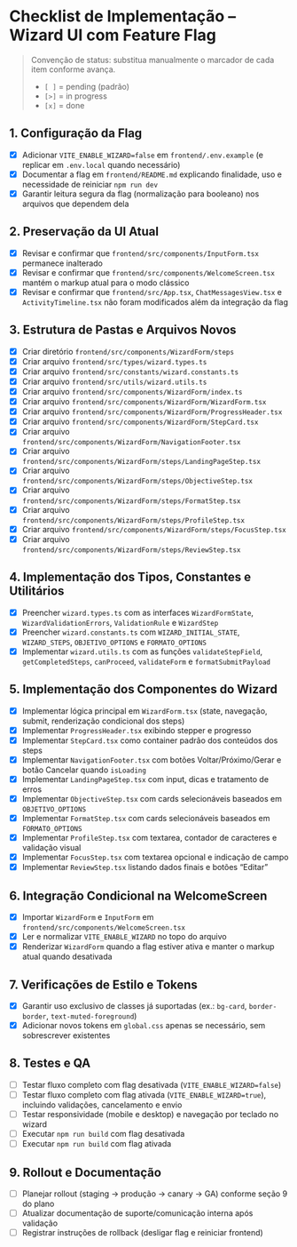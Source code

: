 # Checklist de Implementação – Wizard UI com Feature Flag

> Convenção de status: substitua manualmente o marcador de cada item conforme avança.
> - `[ ]` = pending (padrão)
> - `[>]` = in progress
> - `[x]` = done

## 1. Configuração da Flag
- [x] Adicionar `VITE_ENABLE_WIZARD=false` em `frontend/.env.example` (e replicar em `.env.local` quando necessário)
- [x] Documentar a flag em `frontend/README.md` explicando finalidade, uso e necessidade de reiniciar `npm run dev`
- [x] Garantir leitura segura da flag (normalização para booleano) nos arquivos que dependem dela

## 2. Preservação da UI Atual
- [x] Revisar e confirmar que `frontend/src/components/InputForm.tsx` permanece inalterado
- [x] Revisar e confirmar que `frontend/src/components/WelcomeScreen.tsx` mantém o markup atual para o modo clássico
- [x] Revisar e confirmar que `frontend/src/App.tsx`, `ChatMessagesView.tsx` e `ActivityTimeline.tsx` não foram modificados além da integração da flag

## 3. Estrutura de Pastas e Arquivos Novos
- [x] Criar diretório `frontend/src/components/WizardForm/steps`
- [x] Criar arquivo `frontend/src/types/wizard.types.ts`
- [x] Criar arquivo `frontend/src/constants/wizard.constants.ts`
- [x] Criar arquivo `frontend/src/utils/wizard.utils.ts`
- [x] Criar arquivo `frontend/src/components/WizardForm/index.ts`
- [x] Criar arquivo `frontend/src/components/WizardForm/WizardForm.tsx`
- [x] Criar arquivo `frontend/src/components/WizardForm/ProgressHeader.tsx`
- [x] Criar arquivo `frontend/src/components/WizardForm/StepCard.tsx`
- [x] Criar arquivo `frontend/src/components/WizardForm/NavigationFooter.tsx`
- [x] Criar arquivo `frontend/src/components/WizardForm/steps/LandingPageStep.tsx`
- [x] Criar arquivo `frontend/src/components/WizardForm/steps/ObjectiveStep.tsx`
- [x] Criar arquivo `frontend/src/components/WizardForm/steps/FormatStep.tsx`
- [x] Criar arquivo `frontend/src/components/WizardForm/steps/ProfileStep.tsx`
- [x] Criar arquivo `frontend/src/components/WizardForm/steps/FocusStep.tsx`
- [x] Criar arquivo `frontend/src/components/WizardForm/steps/ReviewStep.tsx`

## 4. Implementação dos Tipos, Constantes e Utilitários
- [x] Preencher `wizard.types.ts` com as interfaces `WizardFormState`, `WizardValidationErrors`, `ValidationRule` e `WizardStep`
- [x] Preencher `wizard.constants.ts` com `WIZARD_INITIAL_STATE`, `WIZARD_STEPS`, `OBJETIVO_OPTIONS` e `FORMATO_OPTIONS`
- [x] Implementar `wizard.utils.ts` com as funções `validateStepField`, `getCompletedSteps`, `canProceed`, `validateForm` e `formatSubmitPayload`

## 5. Implementação dos Componentes do Wizard
- [x] Implementar lógica principal em `WizardForm.tsx` (state, navegação, submit, renderização condicional dos steps)
- [x] Implementar `ProgressHeader.tsx` exibindo stepper e progresso
- [x] Implementar `StepCard.tsx` como container padrão dos conteúdos dos steps
- [x] Implementar `NavigationFooter.tsx` com botões Voltar/Próximo/Gerar e botão Cancelar quando `isLoading`
- [x] Implementar `LandingPageStep.tsx` com input, dicas e tratamento de erros
- [x] Implementar `ObjectiveStep.tsx` com cards selecionáveis baseados em `OBJETIVO_OPTIONS`
- [x] Implementar `FormatStep.tsx` com cards selecionáveis baseados em `FORMATO_OPTIONS`
- [x] Implementar `ProfileStep.tsx` com textarea, contador de caracteres e validação visual
- [x] Implementar `FocusStep.tsx` com textarea opcional e indicação de campo
- [x] Implementar `ReviewStep.tsx` listando dados finais e botões “Editar”

## 6. Integração Condicional na WelcomeScreen
- [x] Importar `WizardForm` e `InputForm` em `frontend/src/components/WelcomeScreen.tsx`
- [x] Ler e normalizar `VITE_ENABLE_WIZARD` no topo do arquivo
- [x] Renderizar `WizardForm` quando a flag estiver ativa e manter o markup atual quando desativada

## 7. Verificações de Estilo e Tokens
- [x] Garantir uso exclusivo de classes já suportadas (ex.: `bg-card`, `border-border`, `text-muted-foreground`)
- [x] Adicionar novos tokens em `global.css` apenas se necessário, sem sobrescrever existentes

## 8. Testes e QA
- [ ] Testar fluxo completo com flag desativada (`VITE_ENABLE_WIZARD=false`)
- [ ] Testar fluxo completo com flag ativada (`VITE_ENABLE_WIZARD=true`), incluindo validações, cancelamento e envio
- [ ] Testar responsividade (mobile e desktop) e navegação por teclado no wizard
- [ ] Executar `npm run build` com flag desativada
- [ ] Executar `npm run build` com flag ativada

## 9. Rollout e Documentação
- [ ] Planejar rollout (staging → produção → canary → GA) conforme seção 9 do plano
- [ ] Atualizar documentação de suporte/comunicação interna após validação
- [ ] Registrar instruções de rollback (desligar flag e reiniciar frontend)
